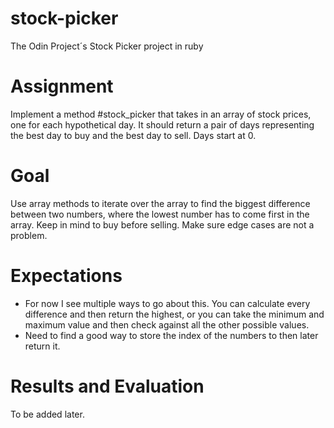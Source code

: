 # stock-picker
The Odin Project´s Stock Picker project in ruby

# Assignment
Implement a method #stock_picker that takes in an array of stock prices, one for each hypothetical day. It should return a pair of days representing the best day to buy and the best day to sell. Days start at 0.

# Goal
Use array methods to iterate over the array to find the biggest difference between two numbers, where the lowest number has to come first in the array. Keep in mind to buy before selling. Make sure edge cases are not a problem.

# Expectations
- For now I see multiple ways to go about this. You can calculate every difference and then return the highest, or you can take the minimum and maximum value and then check against all the other possible values.
- Need to find a good way to store the index of the numbers to then later return it.

# Results and Evaluation
To be added later.